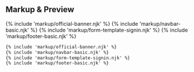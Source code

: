 ﻿## Markup & Preview

{% include 'markup/official-banner.njk' %}
{% include 'markup/navbar-basic.njk' %}
{% include 'markup/form-template-signin.njk' %}
{% include 'markup/footer-basic.njk' %}

``` html
{% include 'markup/official-banner.njk' %}
{% include 'markup/navbar-basic.njk' %}
{% include 'markup/form-template-signin.njk' %}
{% include 'markup/footer-basic.njk' %}
```
